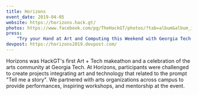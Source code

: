 ```yaml
---
title: Horizons
event_date: 2019-04-05
website: https://horizons.hack.gt/
photos: https://www.facebook.com/pg/TheHackGT/photos/?tab=album&album_id=1836527559780415
press:
    "Try your Hand at Art and Computing this Weekend with Georgia Tech’s Horizon Make-a-thon": https://arts.gatech.edu/content/try-your-hand-art-and-computing-weekend-georgia-techs-horizon-make-thon
devpost: https://horizons2019.devpost.com/
---
```


 Horizons was HackGT's first Art + Tech makeathon and a celebration of the arts community at Georgia Tech. At Horizons, participants were challenged to create projects integrating art and technology that related to the prompt "Tell me a story".  We partnered with arts organizations across campus to provide performances, inspiring workshops, and mentorship at the event.